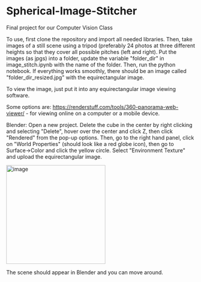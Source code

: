 # Spherical-Image-Stitcher
Final project for our Computer Vision Class

To use, first clone the repository and import all needed libraries. Then, take images of a still scene using a tripod (preferably 24 photos at three different heights so that they cover all possible pitches (left and right).
Put the images (as jpgs) into a folder, update the variable "folder_dir" in image_stitch.ipynb with the name of the folder. Then, run the python notebook. If everything works smoothly, there should be an image called "folder_dir_resized.jpg" with the equirectangular image.

To view the image, just put it into any equirectangular image viewing software.

Some options are: https://renderstuff.com/tools/360-panorama-web-viewer/ - for viewing online on a computer or a mobile device.

Blender: Open a new project. Delete the cube in the center by right clicking and selecting "Delete", hover over the center and click Z, then click "Rendered" from the pop-up options. Then, go to the right hand panel, click on "World Properties" (should look like a red globe icon), then go to Surface->Color and click the yellow circle. Select "Environment Texture" and upload the equirectangular image. 

<img width="264" alt="image" src="https://github.com/user-attachments/assets/756aac4b-df9e-4227-9acd-4879224d769b" /> 

The scene should appear in Blender and you can move around.
